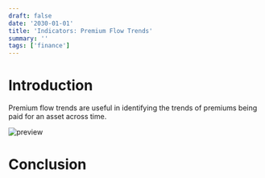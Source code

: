 ```yaml
---
draft: false
date: '2030-01-01'
title: 'Indicators: Premium Flow Trends'
summary: ''
tags: ['finance']
---
```


# Introduction

Premium flow trends are useful in identifying the trends of premiums being paid for an asset across time.

<img src="/static/gifs/sv-premium-flow-trends.gif" alt="preview" />

# Conclusion
